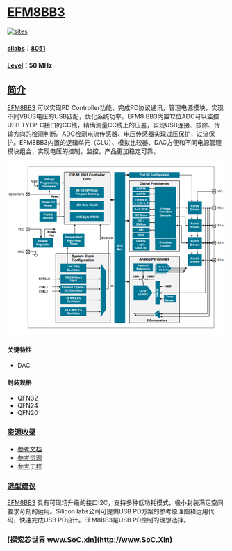 ﻿# [EFM8BB3](https://github.com/SoCXin/EFM8BB3)

[![sites](http://182.61.61.133/link/resources/SoC.png)](http://www.SoC.Xin)

#### [silabs](https://www.silabs.com/mcu/8-bit)：[8051](https://github.com/SoCXin/8051)
#### [Level](https://github.com/SoCXin/Level)：50 MHz

## [简介](https://github.com/SoCXin/EFM8BB3/wiki)

[EFM8BB3](https://www.silabs.com/mcu/8-bit/efm8-busy-bee) 可以实现PD Controller功能，完成PD协议通讯，管理电源模块，实现不同VBUS电压的USB匹配，优化系统功率。EFM8 BB3内置12位ADC可以监控USB TYEP-C接口的CC线，精确测量CC线上的压差，实现USB连接、拔除、传输方向的检测判断。ADC检测电流传感器、电压传感器实现过压保护，过流保护。EFM8BB3内置的逻辑单元（CLU）、模拟比较器、DAC方便和不同电源管理模块组合，实现电压的控制，监控，产品更加稳定可靠。


[![sites](docs/EFM8BB3.png)](https://www.silabs.com/mcu/8-bit/efm8-busy-bee)

#### 关键特性

* DAC
#### 封装规格

* QFN32
* QFN24
* QFN20

### [资源收录](https://github.com/SoCXin/EFM8BB3)

* [参考文档](docs/)
* [参考资源](src/)
* [参考工程](project/)

### [选型建议](https://github.com/SoCXin)

[EFM8BB3](https://github.com/SoCXin/EFM8BB3) 具有可现场升级的接口I2C，支持多种低功耗模式，极小封装满足空间要求苛刻的运用。Silicon labs公司可提供USB PD方案的参考原理图和运用代码，快速完成USB PD设计。EFM8BB3是USB PD控制的理想选择。

###  [探索芯世界 www.SoC.xin](http://www.SoC.Xin)
